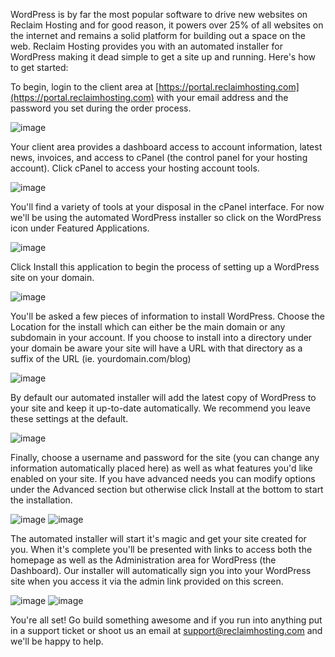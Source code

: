 WordPress is by far the most popular software to drive new websites on Reclaim Hosting and for good reason, it powers over 25% of all websites on the internet and remains a solid platform for building out a space on the web. Reclaim Hosting provides you with an automated installer for WordPress making it dead simple to get a site up and running. Here's how to get started:

To begin, login to the client area at [https://portal.reclaimhosting.com](https://portal.reclaimhosting.com) with your email address and the password you set during the order process.

![image](http://i.imgur.com/078MlRC.png)

Your client area provides a dashboard access to account information, latest news, invoices, and access to cPanel (the control panel for your hosting account). Click cPanel to access your hosting account tools.

![image](http://i.imgur.com/D5ub8iv.png)

You'll find a variety of tools at your disposal in the cPanel interface. For now we'll be using the automated WordPress installer so click on the WordPress icon under Featured Applications.

![image](http://i.imgur.com/byE43gg.png)

Click Install this application to begin the process of setting up a WordPress site on your domain.

![image](http://i.imgur.com/kSeeUq0.png)

You'll be asked a few pieces of information to install WordPress. Choose the Location for the install which can either be the main domain or any subdomain in your account. If you choose to install into a directory under your domain be aware your site will have a URL with that directory as a suffix of the URL (ie. yourdomain.com/blog)

![image](http://i.imgur.com/awJLQyX.png)

By default our automated installer will add the latest copy of WordPress to your site and keep it up-to-date automatically. We recommend you leave these settings at the default.

![image](http://i.imgur.com/ixmoTlS.png)

Finally, choose a username and password for the site (you can change any information automatically placed here) as well as what features you'd like enabled on your site. If you have advanced needs you can modify options under the Advanced section but otherwise click Install at the bottom to start the installation.

![image](http://i.imgur.com/HEnswdv.png)
![image](http://i.imgur.com/ibPRnBL.png)

The automated installer will start it's magic and get your site created for you. When it's complete you'll be presented with links to access both the homepage as well as the Administration area for WordPress (the Dashboard). Our installer will automatically sign you into your WordPress site when you access it via the admin link provided on this screen.

![image](http://i.imgur.com/qCtVhyu.png)
![image](http://i.imgur.com/gJs12CQ.png)

You're all set! Go build something awesome and if you run into anything put in a support ticket or shoot us an email at [support@reclaimhosting.com](mailto:support@reclaimhosting.com) and we'll be happy to help.

<meta property="st:image" content="http://i.imgur.com/kSeeUq0.png">